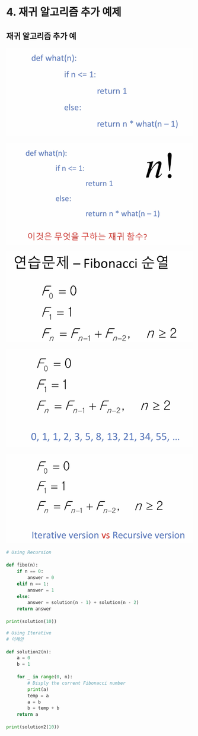 # 4. 재귀 알고리즘 추가 예제

## 재귀 알고리즘 추가 예

![&#xC774;&#xAC83;&#xC740; &#xBB34;&#xC5C7;&#xC744; &#xAD6C;&#xD558;&#xB294; &#xC7AC;&#xADC0; &#xD568;&#xC218;&#xC778;&#xAC00;?](.gitbook/assets/2019-12-30-6.09.13.png)

![](.gitbook/assets/2019-12-30-6.09.46.png)

![](.gitbook/assets/2019-12-30-6.10.45.png)

![](.gitbook/assets/2019-12-30-6.11.03.png)

![](.gitbook/assets/2019-12-30-6.11.17.png)

```python
# Using Recursion

def fibo(n):
    if n == 0:
        answer = 0
    elif n == 1:
        answer = 1
    else:
        answer = solution(n - 1) + solution(n - 2)
    return answer

print(solution(10))
```

```python
# Using Iterative
# 이해안

def solution2(n):
    a = 0
    b = 1

    for _ in range(0, n):
        # Disply the current Fibonacci number
        print(a)
        temp = a
        a = b
        b = temp + b
    return a

print(solution2(10))
```


